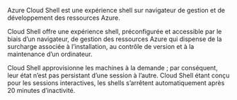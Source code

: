 Azure Cloud Shell est une expérience shell sur navigateur de gestion et de développement des ressources Azure.

Cloud Shell offre une expérience shell, préconfigurée et accessible par le biais d’un navigateur, de gestion des ressources Azure qui dispense de la surcharge associée à l’installation, au contrôle de version et à la maintenance d’un ordinateur.

Cloud Shell approvisionne les machines à la demande ; par conséquent, leur état n’est pas persistant d’une session à l’autre. Cloud Shell étant conçu pour les sessions interactives, les shells s’arrêtent automatiquement après 20 minutes d’inactivité.